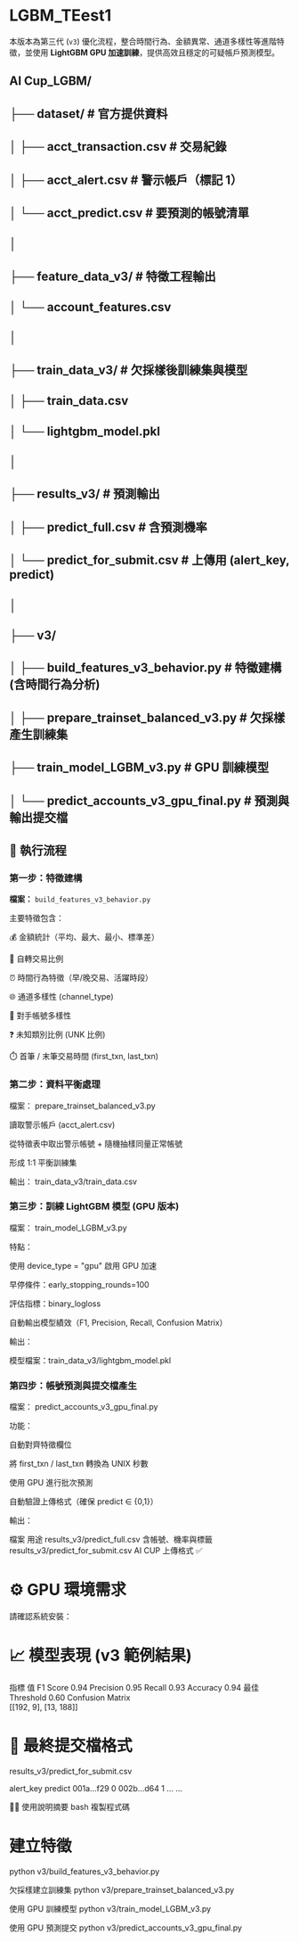 # LGBM_TEest1
本版本為第三代 (`v3`) 優化流程，整合時間行為、金額異常、通道多樣性等進階特徵，並使用 **LightGBM GPU 加速訓練**，提供高效且穩定的可疑帳戶預測模型。
## AI Cup_LGBM/
## ├── dataset/ # 官方提供資料
## │ ├── acct_transaction.csv # 交易紀錄
## │ ├── acct_alert.csv # 警示帳戶（標記 1）
## │ └── acct_predict.csv # 要預測的帳號清單
## │
## ├── feature_data_v3/ # 特徵工程輸出
## │ └── account_features.csv
## │
## ├── train_data_v3/ # 欠採樣後訓練集與模型
## │ ├── train_data.csv
## │ └── lightgbm_model.pkl
## │
## ├── results_v3/ # 預測輸出
## │ ├── predict_full.csv # 含預測機率
## │ └── predict_for_submit.csv # 上傳用 (alert_key, predict)
## │
## ├── v3/
## │ ├── build_features_v3_behavior.py # 特徵建構 (含時間行為分析)
## │ ├── prepare_trainset_balanced_v3.py # 欠採樣產生訓練集
##  ├── train_model_LGBM_v3.py # GPU 訓練模型
## │ └── predict_accounts_v3_gpu_final.py # 預測與輸出提交檔



## 🚀 執行流程

### 第一步：特徵建構  
**檔案：** `build_features_v3_behavior.py`


主要特徵包含：

💰 金額統計（平均、最大、最小、標準差）

🔄 自轉交易比例

⏰ 時間行為特徵（早/晚交易、活躍時段）

🌐 通道多樣性 (channel_type)

🔗 對手帳號多樣性

❓ 未知類別比例 (UNK 比例)

⏱️ 首筆 / 末筆交易時間 (first_txn, last_txn)


### 第二步：資料平衡處理
檔案： prepare_trainset_balanced_v3.py


讀取警示帳戶 (acct_alert.csv)

從特徵表中取出警示帳號 + 隨機抽樣同量正常帳號

形成 1:1 平衡訓練集

輸出： train_data_v3/train_data.csv


### 第三步：訓練 LightGBM 模型 (GPU 版本)
檔案： train_model_LGBM_v3.py

特點：

使用 device_type = "gpu" 啟用 GPU 加速

早停條件：early_stopping_rounds=100

評估指標：binary_logloss

自動輸出模型績效（F1, Precision, Recall, Confusion Matrix）

輸出：

模型檔案：train_data_v3/lightgbm_model.pkl


### 第四步：帳號預測與提交檔產生
檔案： predict_accounts_v3_gpu_final.py

功能：

自動對齊特徵欄位

將 first_txn / last_txn 轉換為 UNIX 秒數

使用 GPU 進行批次預測

自動驗證上傳格式（確保 predict ∈ {0,1}）

輸出：

檔案	用途
results_v3/predict_full.csv	含帳號、機率與標籤
results_v3/predict_for_submit.csv	AI CUP 上傳格式 ✅


# ⚙️ GPU 環境需求
請確認系統安裝：


# 📈 模型表現 (v3 範例結果)
指標	值
F1 Score	0.94
Precision	0.95
Recall	0.93
Accuracy	0.94
最佳 Threshold	0.60
Confusion Matrix	
[[192, 9], [13, 188]]

# 🏁 最終提交檔格式
results_v3/predict_for_submit.csv

alert_key	predict
001a...f29	0
002b...d64	1
...	...


👨‍💻 使用說明摘要
bash
複製程式碼
# 建立特徵
python v3/build_features_v3_behavior.py

欠採樣建立訓練集
python v3/prepare_trainset_balanced_v3.py

使用 GPU 訓練模型
python v3/train_model_LGBM_v3.py

使用 GPU 預測提交
python v3/predict_accounts_v3_gpu_final.py
